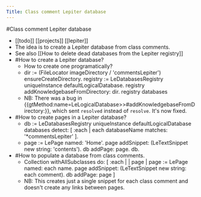 ---Title: Class comment Lepiter database---#Class comment Lepiter database- [[todo]] [[projects]] [[lepiter]]- The idea is to create a Lepiter database from class comments.- See also [[How to delete dead databases from the Lepiter registry]]- #How to create a Lepiter database?    - How to create one programatically?    - dir := (FileLocator imageDirectory / 'commentsLepiter') ensureCreateDirectory.registry := LeDatabasesRegistry uniqueInstance defaultLogicalDatabase.registry addKnowledgebaseFromDirectory: dir.registry databases    - NB: There was a bug in {{gtMethod:name=LeLogicalDatabase>>#addKnowledgebaseFromDirectory:}}, which sent `resolved` instead of `resolve`. It's now fixed.- #How to create pages in a Lepiter database?    - db := LeDatabasesRegistry uniqueInstance defaultLogicalDatabase databases	detect: [ :each | each databaseName matches: '*commentsLepiter' ].    - page := LePage named: 'Home'.page addSnippet: (LeTextSnippet new string: 'contents').db addPage: page.db.- #How to populate a database from class comments.    - Collection withAllSubclasses	do: [ :each | 		| page |		page := LePage named: each name.		page addSnippet: (LeTextSnippet new string: each comment).		db addPage: page ]    - NB: This creates just a single snippet for each class comment and doesn't create any links between pages.